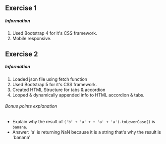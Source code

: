 Exercise 1
---
##### Information
1. Used Bootstrap 4 for it's CSS framework.
2. Mobile responsive.

Exercise 2
---
##### Information
1. Loaded json file using fetch function 
2. Used Bootstrap 5 for it's CSS framework.
3. Created HTML Structure for tabs & accordion
4. Looped & dynamically appended info to HTML accordion & tabs.

###### Bonus points explanation
* Explain why the result of `('b' + 'a' + + 'a' + 'a').toLowerCase()` is `banana`.
* Answer: 'a' is returning NaN because it is a string that's why the result is 'banana'